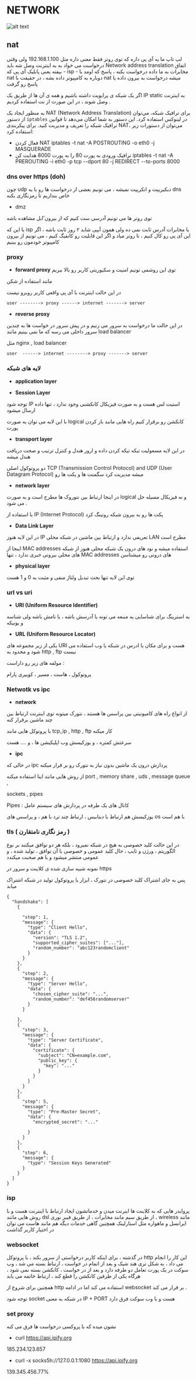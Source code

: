 
# NETWORK

![alt text](https://github.com/seyedmo30/Tips/blob/main/static/network.png)
## nat


لپ تاپ ما یه آی پی داره که توی روتر فقط معنی داره مثل 192.168.1.100 ولی وقتی درخواست می خواد به به اینترنت وصل شه باید Network address translation اتفاق بیفته یعنی پابلیک آی پی که  - isp - مخابرات به ما داده درخواست بکنه ، پاسخ که اومد با nat  دوباره به کامپیوتر داده بشه ، در حقیقت با nat میشه درخواست به بیرون داده یا پاسخ رو گرفت


اگر یک شبکه ی پرایویت داشته باشیم و همه ی آن ها از طریق یک IP static به اینترنت وصل شوند ، در این صورت از نت استفاده کردیم .


به منظور ایجاد یک NAT (Network Address Translation) برای ترافیک شبکه، می‌توان از دستور `iptables` در لینوکس استفاده کرد. این دستور به شما امکان می‌دهد تا
 قوانین ترافیک شبکه را تعریف و مدیریت کنید.
 برای پیکربندی NAT، می‌توان از دستورات زیر استفاده کرد:
 + فعال کردن NAT
 iptables -t nat -A POSTROUTING -o eth0 -j MASQUERADE
 + ترافیک ورودی به پورت 80 را به پورت 8000 هدایت کن
 iptables -t nat -A PREROUTING -i eth0 -p tcp --dport 80 -j REDIRECT --to-ports 8000

### dns over https (doh)

چون udp  دیکیریپت و انکریپت نمیشه ، می تونیم بعضی از درخواست ها رو با یه dns  خاص بندازیم تا رمزنگاری بکنه

+ dmz

توی روتر ها می تونیم آدرسی ست کنیم که از بیرون ًابل مشاهده باشه

با این که isp  یا مخابرات آدرس ثابت نمی ده ولی همون آیپی شاید ۲ روز ثابت باشه ، اگر این آی پی رو کال کنیم ، تا روتر میاد و اگر این قابلیت رو کانفیگ کنیم ، می تونیم از بیرون کامپیوتر خودمون رو ببنیم


### proxy

+ **forward proxy**
توی این روشمی تونیم امنیت و سکیوریتی کاربر رو بالا ببریم

مانند استفاده از شکن 

در این حالت اینترنت با آی پی واقعی کاربر روبرو نیست

```
user --------> proxy ------> internet -------> server

```

+ **reverse proxy**

در این حالت ما درخواست به سرور می زنیم و در پیش سرور در خواست ها به چندین سرور داخلی می رسه که ما نمی بینیم مانند load balancer

مثل nginx , load balancer

```
user  ------> internet --------> proxy -------> server

```


### لایه های شبکه

+ **application layer**

+ **Session Layer** 

توجه شود IP استیت لس هست و به صورت فیزیکال کانکشنی وجود ندارد ، تنها داده ارسال میشود

با این لایه می توان به صورت logical  کانکشن رو برقرار کنیم راه هایی مانند باز کردن پورت 


+ **transport layer**

در این لایه مسعولیت تیکه تیکه کردن داده و ارور هندل و کنترل ترتیب و صحت دریافت هندل میشه

دو پروتوکول اصلی TCP (Transmission Control Protocol) and UDP (User Datagram Protocol) میشه مدیریت کرد سگمنت ها و پکت ها رو
+ **network layer**

در اینجا ارتباط بین نتوروک ها مطرح است و به صورت logical  و نه فیزیکال مسيله حل می شود . 

با استفاده از  IP (Internet Protocol) پکت ها رو به بیرون شبکه روتینگ کرد

+ **Data Link Layer**

در این لایه هنوز IP تعریفی ندارد و ارتباط بین ماشین در شبکه محلی LAN مطرح است

اینجا از MAC addresses استفاده میشه و نود های درون یک شبکه محلی هنوز از شبکه های محلی بیرونی خبری ندارد ، تنها MAC addresses های درونی رو میشناسن

+ **physical layer**

توی این لایه تنها بحث تبدیل ولتاژ منفی و مثبت به 0 و 1 هست


### url vs uri

+ **URI (Uniform Resource Identifier)**

یه استرینگ برای شناسایی یه منبعه می تونه یا آدرسش باشه ، یا نامش باشه ولی شناسه و یونیکه

+ **URL (Uniform Resource Locator)**

یکی از زیر مجموعه های URI هست و برای مکان یا ادرس در شبکه یا وب استفاده می شود و محدود به http , ftp  نیست

مولفه های زیر رو داراست :

پروتوکول ، هاست ، مسیر ، کوییری پارام



### Netwotk vs ipc

+ **network**

از انواع راه های کامیونیتی بین پراسس ها هستند ،
نتورک میتونه توی اینترنت ارتباط بین چند ماشین برقرار کنه

 با پروتوکل هایی مانند
 tcp_ip , http , ftp کار میکنه

سرعتش کمتره ، و یوزکیسش وب اپلیکیشن ها ، و .... هست

+ **ipc**


در حالی که ipc پردازش درون یک ماشین بدون نیاز به نتورک رو بر قرار میکنه

از روش هایی مانند اینا استفاده میکنه port , memory share , uds , message queue , 

sockets , pipes

Pipes :
کانال های یک طرفه در پردازش های سیستم عامل

یوزکیسش هم ارتباط با دیتابیس ، ارتباط چند ترد با هم ، و پراسس های os با هم است



### tls ( رمز نگاری نامتقارن )

در این حالت کلید خصوصی به هیچ در شبکه نمیرود ، بلکه هر دو توافق میکنند بر نوع الگوریتم ، ورژن و تایپ ، حال کلید عمومی و خصوصی با آن توافق ، تولید شده ، و عمومی منتشر میشود و با هم صحبت میکندد

نمونه شبیه سازی شده ی کلاینت و سرور در https 

پس به جای اشتراک کلید خصوصی در نتورک ، ابزار یا پروتوکول تولید در شبکه اشتراک میابد


```
{
  "handshake": [
    {

      "step": 1,
      "message": {
        "type": "Client Hello",
        "data": { 
          "version": "TLS 1.2",
          "supported_cipher_suites": ["..."],
          "random_number": "abc123randomclient"
        }
      }
    },
    {
      "step": 2,
      "message": {
        "type": "Server Hello",
        "data": {
          "chosen_cipher_suite": "...",
          "random_number": "def456randomserver"
        }
      }

    },
    {
      "step": 3,
      "message": {
        "type": "Server Certificate",
        "data": {
          "certificate": {
            "subject": "CN=example.com",
            "public_key": {
              "key": "..."
            }
          }
        }
      }
    },
    {
      "step": 5,
      "message": {
        "type": "Pre-Master Secret",
        "data": {
          "encrypted_secret": "..."

        }
      }
    },
    {
      "step": 6,
      "message": {
        "type": "Session Keys Generated"
      }
    }
  ]
}
```

### isp

پروایدر هایی که به کلاینت ها اینرنت میدن و خدماتشون ایجاد ارتباط با اینترنت هست
و با روش هایی مانند dsl از طریق سیم مانند مخابرات ، از طریق فیبر نوری ، wireless مانند ایرانسل و ماهواره مثل استارلینک
همچنین گاهی خدمات دیگه هم مانند هاست می توان  در اختیار کاربر گذاشت


### websocket

در گذشته ، برای اینکه کاربر درخواستی از سرور بکند ، با پروتوکل http این کار را انجام می داد ، به شکل تری هند شیک و بعد از اتمام در خواست ، ارتباط بسته می شد ، وب سوکت در یک پورت تعامل دو طرفه دارد و بعد از در خواست ، کانکشن بسته نمی شود ، هرگاه یکی از طرفین کانکشن را قطع کند ، ارتباط خاتمه می یابد

همچنین برای شروع از http استفاده می کند اما در ادامه websocket  بر قرار می کند . 

توجه شود socket در شبکه به معنی IP + PORT هست و با وب سوکت فرق دارد

### set proxy

نشون میده که با پروکسی درخواست ها فرق می کنه

+  curl https://api.ipify.org

185.234.123.657


+  curl -x socks5h://127.0.0.1:1080 https://api.ipify.org

139.345.456.77%  